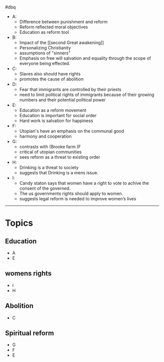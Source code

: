 #dbq
- A:
	- Difference between punishment and reform 
	- Reform reflected moral objectives 
	- Education as reform tool
- B:
	- Impact of the [[second Great awakening]]
	- Personalizing Christianity
	- assumptions of "sinners"
	- Emphasis on free will salvation and equality through the scope of everyone being effected.
- C: 
	- Slaves also should have rights
	- promotes the cause of abolition
- D:
	- Fear that immigrants are controlled by their priests 
	- need to limit political rights of immigrants because of their growing numbers and their potential political power
- E:
	- Education as a reform movement
	- Education is important for social order
	- Hard work is salvation for happiness
- F:
	- Utopian's have an emphasis on the communal good
	- harmony and cooperation
- G:
	- contrasts with (Brooke farm )F
	- critical of utopian communities 
	- sees reform as a threat to existing order
- H: 
	- Drinking is a threat to society 
	- suggests that Drinking is a mens issue.
- I:
	- Candy staton says that women have a right to vote to achive the consent of the governed.
	- The us governments rights should apply to women.
	- suggests legal reform is needed to improve women’s lives

---
# Topics

## Education
- A
- E
## womens rights
- I
- H

## Abolition
- C
## Spiritual reform 
- G
- F
- E

